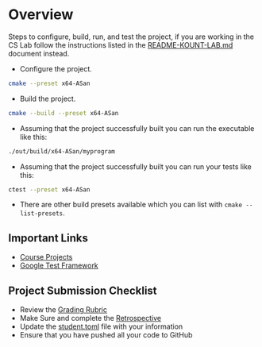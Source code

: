 # Overview

Steps to configure, build, run, and test the project, if you are working in the
CS Lab follow the instructions listed in the
[README-KOUNT-LAB.md](README-KOUNT-LAB.md) document instead.

- Configure the project.

```bash
cmake --preset x64-ASan
```

- Build the project.

```bash
cmake --build --preset x64-ASan
```

- Assuming that the project successfully built you can run the executable like this:

```bash
./out/build/x64-ASan/myprogram
```

- Assuming that the project successfully built you can run your tests like this:

```bash
ctest --preset x64-ASan
```

- There are other build presets available which you can list with `cmake --list-presets`.

## Important Links

- [Course Projects](https://shanepanter.com/cs452/projects/)
- [Google Test Framework](http://google.github.io/googletest/primer.html#simple-tests)

## Project Submission Checklist

- Review the [Grading Rubric](https://shanepanter.com/cs452/projects/grading-rubric.html)
- Make Sure and complete the [Retrospective](Retrospective.md)
- Update the [student.toml](student.toml) file with your information
- Ensure that you have pushed all your code to GitHub

